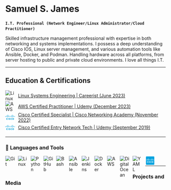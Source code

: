 # Samuel S. James

**`I.T. Professional (Network Engineer/Linux Administrator/Cloud Practitioner)`**

Skilled infrastructure management professional with expertise in both networking and systems implementations. I possess a deep understanding of Cisco IOS, Linux server management, and various automation tools like Ansible, Docker, and Podman. Handling hardware across all platforms, from server hosting to public and private cloud environments. I love all things I.T.

---

## Education & Certifications

<div style="display: flex; align-items: center;">
  <img alt="Linux" width="30px" style="margin-right: 5px;" src="https://cdn.jsdelivr.net/gh/devicons/devicon/icons/linux/linux-original.svg" />
  <a href="assets/linux_cert.png" style="margin-left: 5px;">Linux Systems Engineering | Careerist (June 2023)</a>
</div>

<div style="display: flex; align-items: center;">
  <img alt="AWS" width="30px" style="margin-right: 5px;" src="https://cdn.jsdelivr.net/gh/devicons/devicon/icons/amazonwebservices/amazonwebservices-original-wordmark.svg" />
  <a href="assets/aws_cert.png" style="margin-left: 5px;">AWS Certified Practitioner | Udemy (December 2023)</a>
</div>

<div style="display: flex; align-items: center;">
  <img align="left" alt="Cisco" width="30px" style="margin-right: 10px;" src="assets/cisco.png" />
  <a href="assets/cisco_cert.png">Cisco Certified Specialist | Cisco Networking Academy (November 2022)</a>
</div>

<div style="display: flex; align-items: center;">
  <img align="left" alt="Cisco" width="30px" style="margin-right: 10px;" src="assets/cisco.png" />
  <a href="assets/cisco_cert.png">Cisco Certified Entry Network Tech | Udemy (September 2019)</a>
</div>

<hr>

### 🧰 **Languages and Tools**

<img align="left" alt="Git" width="30px" style="padding-right:10px;" src="https://cdn.jsdelivr.net/gh/devicons/devicon/icons/git/git-original.svg" />
<img align="left" alt="Linux" width="30px" style="padding-right:10px;" src="https://cdn.jsdelivr.net/gh/devicons/devicon/icons/linux/linux-original.svg" />
<img align="left" alt="Python" width="30px" style="padding-right:10px;" src="https://cdn.jsdelivr.net/gh/devicons/devicon/icons/python/python-plain.svg" />
<img align="left" alt="GitHub" width="30px" style="padding-right:10px;" src="https://cdn.jsdelivr.net/gh/devicons/devicon/icons/github/github-original.svg" />
<img align="left" alt="Bash" width="30px" style="padding-right:10px;" src="https://cdn.jsdelivr.net/gh/devicons/devicon/icons/bash/bash-original.svg" />
<img align="left" alt="Ansible" width="30px" style="padding-right:10px;" src="https://cdn.jsdelivr.net/gh/devicons/devicon/icons/ansible/ansible-original.svg" />
<img align="left" alt="Jenkins" width="30px" style="padding-right:10px;" src="https://cdn.jsdelivr.net/gh/devicons/devicon/icons/jenkins/jenkins-original.svg" />
<img align="left" alt="Docker" width="30px" style="padding-right:10px;" src="https://cdn.jsdelivr.net/gh/devicons/devicon/icons/docker/docker-original.svg" />
<img align="left" alt="AWS" width="30px" style="padding-right:10px;" src="https://cdn.jsdelivr.net/gh/devicons/devicon/icons/amazonwebservices/amazonwebservices-original-wordmark.svg" />
<img align="left" alt="DigitalOcean" width="30px" style="padding-right:10px;" src="https://cdn.jsdelivr.net/gh/devicons/devicon/icons/digitalocean/digitalocean-original-wordmark.svg" />
<img align="left" alt="YAML" width="30px" style="padding-right:10px;" src="https://cdn.jsdelivr.net/gh/devicons/devicon@latest/icons/yaml/yaml-original.svg" />
<img align="left" alt="Cisco" width="30px" style="padding-right:10px;" src="assets/cisco_icon.png" />

<br />

<hr>

### Projects and Media
